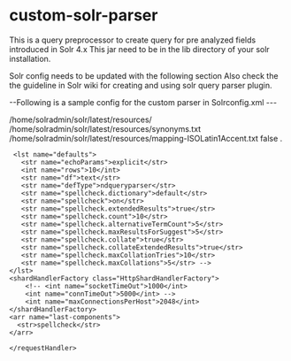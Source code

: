 custom-solr-parser
==================

This is a query preprocessor to create query for pre analyzed fields introduced in Solr 4.x
This jar need to be in the lib directory of your solr installation.

Solr config needs to be updated with the following section 
Also check the the guideline in Solr wiki for creating and using solr query parser  plugin.

--Following is a sample config for the custom parser in Solrconfig.xml ---

<queryParser name="ndqueryparser" class="org.apache.solr.search.PreAnalyzedQParserPlugin">
        <str name="modelsPath">/home/solradmin/solr/latest/resources/</str>
        <str name="synonymsPath">/home/solradmin/solr/latest/resources/synonyms.txt </str> <!--path to synonyms.txt file-->
        <str name="mappingsPath">/home/solradmin/solr/latest/resources/mapping-ISOLatin1Accent.txt</str><!--path to mapping-ISOLatin1Accent.txt file-->
        <bool name="showLemmas">false</bool> <!--set to true to store lemma expansion for query terms in log file -->
        <str name="lemmaLogPath">.</str> <!-- log file for lemma expansion -->
  </queryParser>

   <requestHandler name="/ndparser" class="solr.SearchHandler">

     <lst name="defaults">
       <str name="echoParams">explicit</str>
       <int name="rows">10</int>
       <str name="df">text</str>
       <str name="defType">ndqueryparser</str>
       <str name="spellcheck.dictionary">default</str>
       <str name="spellcheck">on</str>
       <str name="spellcheck.extendedResults">true</str>
       <str name="spellcheck.count">10</str>
       <str name="spellcheck.alternativeTermCount">5</str>
       <str name="spellcheck.maxResultsForSuggest">5</str>
       <str name="spellcheck.collate">true</str>
       <str name="spellcheck.collateExtendedResults">true</str>
       <str name="spellcheck.maxCollationTries">10</str>
       <str name="spellcheck.maxCollations">5</str> -->
    </lst>
    <shardHandlerFactory class="HttpShardHandlerFactory">
        <!-- <int name="socketTimeOut">1000</int>
        <int name="connTimeOut">5000</int> -->
        <int name="maxConnectionsPerHost">2048</int>
    </shardHandlerFactory>
    <arr name="last-components">
      <str>spellcheck</str>
    </arr>

    </requestHandler>
